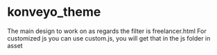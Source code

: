 # konveyo_theme
The main design to work on as regards the filter is freelancer.html
For customized js you can use custom.js, you will get that in the js folder in asset
